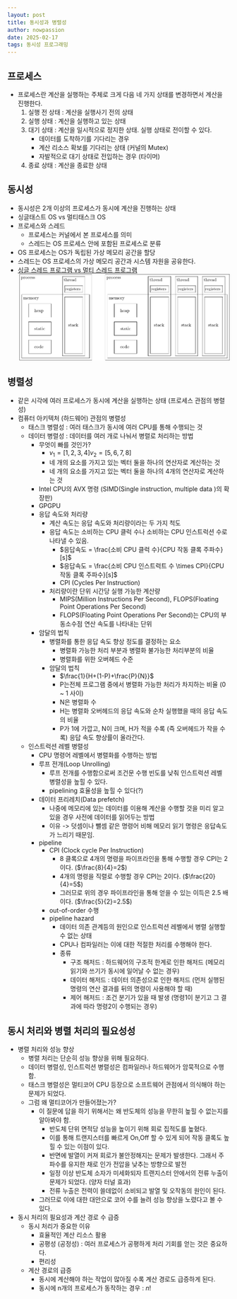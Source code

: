 ```yaml
---
layout: post
title: 동시성과 병렬성
author: nowpassion
date: 2025-02-17
tags: 동시성 프로그래밍
---
```

## 프로세스
* 프로세스란 계산을 실행하는 주체로 크게 다음 네 가지 상태를 변경하면서 계산을 진행한다.
  1. 실행 전 상태 : 계산을 실행사기 전의 상태
  1. 실행 상태 : 계산을 실행하고 있는 상태
  1. 대기 상태 : 계산을 일시적으로 정지한 상태. 실행 상태로 전이할 수 있다.
     * 데이터를 도착하기를 기다리는 경우
     * 계산 리소스 확보를 기다리는 상태 (커널의 Mutex)
     * 자발적으로 대기 상태로 전입하는 경우 (타이머)
  1. 종료 상태 : 계산을 종료한 상태

## 동시성
  * 동시성은 2개 이상의 프로세스가 동시에 계산을 진행하는 상태
  * 싱글태스트 OS vs 멀티태스크 OS
  * 프로세스와 스레드
    * 프로세스는 커널에서 본 프로세스를 의미
    * 스레드는 OS 프로세스 안에 포함된 프로세스로 분류
  * OS 프로세스는 OS가 독립된 가상 메모리 공간을 할당
  * 스레드는 OS 프로세스의 가상 메모리 공간과 시스템 자원을 공유한다.
  * [싱글 스레드 프로그램 vs 멀티 스레드 프로그램](https://homepages.math.uic.edu/~jan/mcs572f16/mcs572notes/lec10.html)
  ![process_memory](/assets/images/process_memory.png)

## 병렬성
* 같은 시각에 여러 프로세스가 동시에 계산을 실행하는 상태 (프로세스 관점의 병렬성)
* 컴퓨터 아키텍처 (하드웨어) 관점의 병렬성
  * 태스크 병렬성 : 여러 태스크가 동시에 여러 CPU를 통해 수행되는 것
  * 데이터 병렬성 : 데이터를 여러 개로 나눠서 병렬로 처리하는 방법
    * 무엇이 빠를 것인가?
      * $v_1 = [1,2,3,4] v_2 = [5,6,7,8]$
      * 네 개의 요소를 가지고 있는 벡터 둘을 하나의 연산자로 계산하는 것
      * 네 개의 요소를 가지고 있는 벡터 둘을 하나의 4개의 연산자로 계산하는 것
    * Intel CPU의 AVX 명령 (SIMD(Single instruction, multiple data
    )의 확장판)
    * GPGPU
    * 응답 속도와 처리량
      * 계산 속도는 응답 속도와 처리량이라는 두 가지 척도
      * 응답 속도는 소비하는 CPU 클럭 수나 소비하는 CPU 인스트럭션 수로 나타낼 수 있음.
        * $응답속도 = \frac{소비 CPU 클럭 수}{CPU 작동 클록 주파수}[s]$
        * $응답속도 = \frac{소비 CPU 인스트럭트 수 \times CPI}{CPU 작동 클록 주파수}[s]$
        * CPI (Cycles Per Instruction)
      * 처리량이란 단위 시간당 실행 가능한 계산량
        * MIPS(Million Instructions Per Second), FLOPS(Floating Point Operations Per Second)
        * FLOPS(Floating Point Operations Per Second)는 CPU의 부동소수점 연산 속도를 나타내는 단위
    * 암달의 법칙
      * 병렬화를 통한 응답 속도 향상 정도를 결정하는 요소
        * 병렬화 가능한 처리 부분과 병렬화 불가능한 처리부분의 비율
        * 병렬화를 위한 오버헤드 수준
      * 암달의 법칙
        * $\frac{1}{H+(1-P)+\frac{P}{N}}$
        * P는전체 프로그램 중에서 병렬화 가능한 처리가 차지하는 비율 (0 ~ 1 사이)
        * N은 병렬화 수
        * H는 병렬화 오버헤드의 응답 속도와 순차 실행했을 때의 응답 속도의 비율 
        * P가 1에 가깝고, N이 크며, H가 적을 수록 (즉 오버헤드가 작을 수록) 응답 속도 향상률이 올라간다. 
  * 인스트럭션 레벨 병렬성
    * CPU 명령어 레벨에서 병렬화를 수행하는 방법
    * 루프 전개(Loop Unrolling)
      * 루프 전개를 수행함으로써 조건문 수행 빈도를 낮춰 인스트럭션 레벨 병렬성을 높힐 수 있다.
      * pipelining 효율성을 높힐 수 있다(?)
    * 데이터 프리레치(Data prefetch)
      * 나중에 메모리에 있는 데이터를 이용해 계산을 수행할 것을 미리 알고 있을 경우 사전에 데이터를 읽어두는 방법
      * 이유 -> 덧셈이나 뺄셈 같은 명령어 비해 메모리 읽기 명령은 응답속도가 느리기 때문임.
    * pipeline
      * CPI (Clock cycle Per Instruction)
        * 8 클록으로 4개의 명령을 파이프라인을 통해 수행할 경우 CPI는 2이다. ($\frac{8}{4}=2$)
        * 4개의 명령을 직렬로 수행할 경우 CPI는 2이다. ($\frac{20}{4}=5$)
        * 그러므로 위의 경우 파이프라인을 통해 얻을 수 있는 이득은 2.5 배이다. ($\frac{5}{2}=2.5$)
      * out-of-order 수행 
      * pipeline hazard
        * 데이터 의존 관계등의 원인으로 인스트럭션 레벨에서 병렬 실행할 수 없는 상태
        * CPU나 컴파일러는 이에 대한 적절한 처리를 수행해야 한다.
        * 종류
          * 구조 해저드 : 하드웨어의 구조적 한계로 인한 해저드 (메모리 읽기와 쓰기가 동시에 일어날 수 없는 경우)
          * 데이터 해저드 : 데이터 의존성으로 인한 해저드 (먼저 실행된 명령의 연산 결과를 뒤의 명령이 사용해야 할 때) 
          * 제어 해저드 : 조건 분기가 있을 때 발생 (명령1이 분기고 그 결과에 따라 명령2이 수행되는 경우)

## 동시 처리와 병렬 처리의 필요성성
* 병렬 처리와 성능 향상
  * 병렬 처리는 단순히 성능 향상을 위해 필요하다.
  * 데이터 병렬성, 인스트럭션 병렬성은 컴파일러나 하드웨어가 암묵적으로 수행함.
  * 태스크 병렬성은 멀티코어 CPU 등장으로 소프트웨어 관점에서 의식해야 하는 문제가 되었다.
  * 그럼 왜 멀티코어가 만들어졌는가?
    * 이 질문에 답을 하기 위해서는 왜 반도체의 성능을 무한히 높힐 수 없는지를 알아봐야 함.
      * 반도체 단위 면적당 성능을 높이기 위해 회로 집적도를 높혔다.
      * 이를 통해 트랜지스터를 빠르게 On,Off 할 수 있게 되어 작동 클록도 높힐 수 있는 이점이 있다.
      * 반면에 발열이 커져 회로가 불안정해지는 문제가 발생한다. 그래서 주파수를 유지한 채로 인가 전압을 낮추는 방향으로 발전
      * 일정 이상 반도체 소자가 미세화되자 트랜지스터 안에서의 전류 누출이 문제가 되었다. (양자 터널 효과)
      * 전류 누출은 전력이 쓸데없이 소비되고 발열 및 오작동의 원인이 된다.
    * 그러므로 이에 대한 대안으로 코어 수를 늘려 성능 향상을 노렸다고 볼 수 있다. 
* 동시 처리의 필요성과 계산 경로 수 급증
  * 동시 처리가 중요한 이유
    * 효율적인 계산 리소스 활용
    * 공평성 (공정성) : 여러 프로세스가 공평하게 처리 기회를 얻는 것은 중요하다.
    * 편리성
  * 계산 경로의 급증
    * 동시에 계산해야 하는 작업이 많아질 수록 계산 경로도 급증하게 된다. 
    * 동시에 n개의 프로세스가 동작하는 경우 : $n!$



